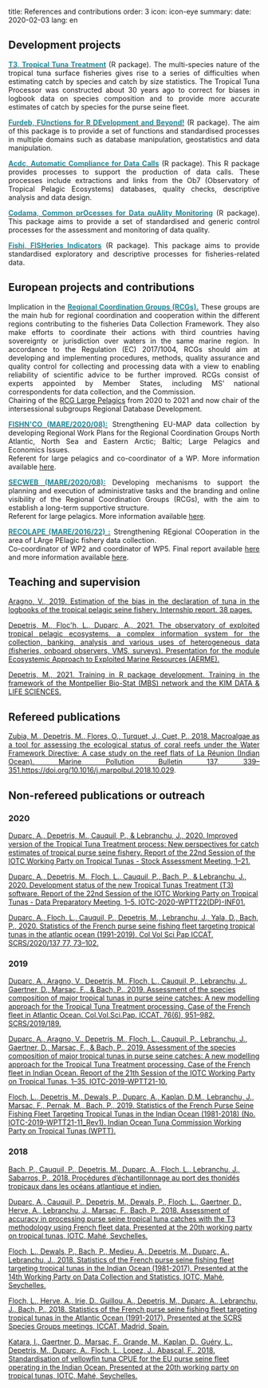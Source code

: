 title: References and contributions
order: 3
icon: icon-eye
summary:
date: 2020-02-03
lang: en

## Development projects

<p style="text-align: justify">
<a href="https://ob7-ird.github.io/t3/" target="_blank"><font color="#238896"><strong>T3, Tropical Tuna Treatment</font></strong></a> (R package). The multi-species nature of the tropical tuna surface fisheries gives rise to a series of difficulties when estimating catch by species and catch by size statistics. The Tropical Tuna Processor was constructed about 30 years ago to correct for biases in logbook data on species composition and to provide more accurate estimates of catch by species for the purse seine fleet.
</p>

<p style="text-align: justify">
<a href="https://ob7-ird.github.io/furdeb/" target="_blank"><font color="#238896"><strong>Furdeb, FUnctions for R DEvelopment and Beyond!</font></strong></a> (R package). The aim of this package is to provide a set of functions and standardised processes in multiple domains such as database manipulation, geostatistics and data manipulation.
</p>

<p style="text-align: justify">
<a href="https://ob7-ird.github.io/acdc/" target="_blank"><font color="#238896"><strong>Acdc, Automatic Compliance for Data Calls</font></strong></a> (R package). This R package provides processes to support the production of data calls. These processes include extractions and links from the Ob7 (Observatory of Tropical Pelagic Ecosystems) databases, quality checks, descriptive analysis and data design.
</p>

<p style="text-align: justify">
<a href="https://ob7-ird.github.io/codama/" target="_blank"><font color="#238896"><strong>Codama, Common prOcesses for Data quAlity Monitoring</font></strong></a> (R package). This package aims to provide a set of standardised and generic control processes for the assessment and monitoring of data quality.</p>

<p style="text-align: justify">
<a href="https://ob7-ird.github.io/fishi/" target="_blank"><font color="#238896"><strong>Fishi, FISHeries Indicators</font></strong></a> (R package). This package aims to provide standardised exploratory and descriptive processes for fisheries-related data.
</p>

## European projects and contributions

<p style="text-align: justify">
Implication in the <a href="https://www.fisheries-rcg.eu/" target="_blank"><font color="#238896"><strong>Regional Coordination Groups (RCGs).</font></strong></a> These groups are the main hub for regional coordination and cooperation within the different regions contributing to the fisheries Data Collection Framework. They also make efforts to coordinate their actions with third countries having sovereignty or jurisdiction over waters in the same marine region. In accordance to the Regulation (EC) 2017/1004, RCGs should aim at developing and implementing procedures, methods, quality assurance and quality control for collecting and processing data with a view to enabling reliability of scientific advice to be further improved. RCGs consist of experts appointed by Member States, including MS’ national correspondents for data collection, and the Commission.<br>
Chairing of the <a href="https://www.fisheries-rcg.eu/rcg-lp/" target="_blank">RCG Large Pelagics</a> from 2020 to 2021 and now chair of the intersessional subgroups Regional Database Development.
</p>

<p style="text-align: justify">
<a href="https://www.fisheries-rcg.eu/fishnco/" target="_blank"><font color="#238896"><strong>FISHN'CO (MARE/2020/08):</font></strong></a> Strengthening EU-MAP data collection by developing Regional Work Plans for the Regional Coordination Groups North Atlantic, North Sea and Eastern Arctic; Baltic; Large Pelagics and Economics Issues.<br>
Referent for large pelagics and co-coordinator of a WP. More information available <a href="https://www.fisheries-rcg.eu/fishnco/" target="_blank">here</a>.
</p>

<p style="text-align: justify">
<a href="https://www.fisheries-rcg.eu/secweb/" target="_blank"><font color="#238896"><strong>SECWEB (MARE/2020/08):</font></strong></a> Developing mechanisms to support the planning and execution of administrative tasks and the branding and online visibility of the Regional Coordination Groups (RCGs), with the aim to establish a long-term supportive structure.<br>
Referent for large pelagics. More information available <a href="https://www.fisheries-rcg.eu/secweb/" target="_blank">here</a>.
</p>

<p style="text-align: justify">
<a href="https://www.fisheries-rcg.eu/finished-projects/" target="_blank"><font color="#238896"><strong>RECOLAPE (MARE/2016/22) :</font></strong></a> Strengthening REgional COoperation in the area of LArge PElagic fishery data collection.<br>
Co-coordinator of WP2 and coordinator of WP5. Final report available <a href="/documents/pdfs/final_report_recolape.pdf" target="_blank">here</a> and more information available <a href="https://www.fisheries-rcg.eu/finished-projects/" target="_blank">here</a>.
</p>

## Teaching and supervision

<p style="text-align: justify">
<a href="/documents/pdfs/aragnov_rapport_stage_2019.pdf" target="_blank">Aragno, V., 2019. Estimation of the bias in the declaration of tuna in the logbooks of the tropical pelagic seine fishery. Internship report. 38 pages.
</p>

<p style="text-align: justify">
<a href="/documents/pdfs/presentation_aerme_ob7_2021.pdf" target="_blank">Depetris, M., Floc'h, L., Duparc, A., 2021. The observatory of exploited tropical pelagic ecosystems, a complex information system for the collection, banking, analysis and various uses of heterogeneous data (fisheries, onboard observers, VMS, surveys). Presentation for the module Ecosystemic Approach to Exploited Marine Resources (AERME).</a>
</p>

<p style="text-align: justify">
<a href="/documents/pdfs/formation_rpackage_depetris.pdf" target="_blank">Depetris, M., 2021. Training in R package development. Training in the framework of the Montpellier Bio-Stat (MBS) network and the KIM DATA & LIFE SCIENCES.</a>
</p>

## Refereed publications

<p style="text-align: justify">
<a href="/documents/articles/zubia_and_al_2018.pdf" target="_blank">Zubia, M., Depetris, M., Flores, O., Turquet, J., Cuet, P., 2018. Macroalgae as a tool for assessing the ecological status of coral reefs under the Water Framework Directive: A case study on the reef flats of La Réunion (Indian Ocean). Marine Pollution Bulletin 137, 339–351.</a><a href="https://doi.org/10.1016/j.marpolbul.2018.10.029" target="_blank">https://doi.org/10.1016/j.marpolbul.2018.10.029</a>.
</p>

## Non-refereed publications or outreach

### 2020

<a href="https://iotc.org/documents/WPTT/2202/13" target="_blank">Duparc, A., Depetris, M., Cauquil, P., & Lebranchu, J., 2020. Improved version of the Tropical Tuna Treatment process: New perspectives for catch estimates of tropical purse seine fishery. Report of the 22nd Session of the IOTC Working Party on Tropical Tunas - Stock Assessment Meeting, 1–21.</a>

<a href="https://www.iotc.org/documents/WPTT/2201/INF01" target="_blank">Duparc, A., Depetris, M., Floch, L., Cauquil, P., Bach, P., & Lebranchu, J., 2020. Development status of the new Tropical Tunas Treatment (T3) software. Report of the 22nd Session of the IOTC Working Party on Tropical Tunas - Data Preparatory Meeting, 1–5. IOTC-2020-WPTT22(DP)-INF01.</a>

<a href="https://www.iotc.org/documents/WPTT/2202/INF02" target="_blank">Duparc, A., Floch, L., Cauquil, P., Depetris, M., Lebranchu, J., Yala, D., Bach, P., 2020. Statistics of the French purse seine fishing fleet targeting tropical tunas in the atlantic ocean (1991-2019). Col Vol Sci Pap ICCAT, SCRS/2020/137 77, 73–102.</a>

### 2019

<a href="https://www.iccat.int/Documents/CVSP/CV076_2019/n_6/CV076060951.pdf" target="_blank">Duparc, A., Aragno, V., Depetris, M., Floch, L., Cauquil, P., Lebranchu, J., Gaertner, D., Marsac, F., & Bach, P., 2019. Assessment of the species composition of major tropical tunas in purse seine catches: A new modelling approach for the Tropical Tuna Treatment processing. Case of the French fleet in Atlantic Ocean. Col.Vol.Sci.Pap. ICCAT, 76(6), 951–982. SCRS/2019/189.</a>

<a href="https://www.iotc.org/sites/default/files/documents/2019/10/IOTC-2019-WPTT21-10.pdf" target="_blank">Duparc, A., Aragno, V., Depetris, M., Floch, L., Cauquil, P., Lebranchu, J., Gaertner, D., Marsac, F., & Bach, P., 2019. Assessment of the species composition of major tropical tunas in purse seine catches: A new modelling approach for the Tropical Tuna Treatment processing. Case of the French fleet in Indian Ocean. Report of the 21th Session of the IOTC Working Party on Tropical Tunas, 1–35. IOTC-2019-WPTT21-10.</a>

<a href="https://www.iotc.org/documents/WPTT/21/11" target="_blank">Floch, L., Depetris, M., Dewals, P., Duparc, A., Kaplan, D.M., Lebranchu, J., Marsac, F., Pernak, M., Bach, P., 2019. Statistics of the French Purse Seine Fishing Fleet Targeting Tropical Tunas in the Indian Ocean (1981-2018) (No. IOTC-2019-WPTT21-11_Rev1). Indian Ocean Tuna Commission Working Party on Tropical Tunas (WPTT).</a>

### 2018

<a href="http://hal.ird.fr/ird-02132072" target="_blank">Bach, P., Cauquil, P., Depetris, M., Duparc, A., Floch, L., Lebranchu, J., Sabarros, P., 2018. Procédures d’échantillonnage au port des thonidés tropicaux dans les océans atlantique et indien.</a>

<a href="https://www.iotc.org/documents/WPTT/20/16" target="_blank">Duparc, A., Cauquil, P., Depetris, M., Dewals, P., Floch, L., Gaertner, D., Herve, A., Lebranchu, J., Marsac, F., Bach, P., 2018. Assessment of accuracy in processing purse seine tropical tuna catches with the T3 methodology using French fleet data. Presented at the 20th working party on tropical tunas, IOTC, Mahé, Seychelles.</a>

<a href="https://www.iotc.org/fr/documents/WPDCS/14/30-FRA_PS" target="_blank">Floch, L., Dewals, P., Bach, P., Medieu, A., Depetris, M., Duparc, A., Lebranchu, J., 2018. Statistics of the French purse seine fishing fleet targeting tropical tunas in the Indian Ocean (1981-2017). Presented at the 14th Working Party on Data Collection and Statistics, IOTC, Mahé, Seychelles.</a>

<a href="/documents/articles/floch_and_al_2018.pdf" target="_blank">Floch, L., Herve, A., Irie, D., Guillou, A., Depetris, M., Duparc, A., Lebranchu, J., Bach, P., 2018. Statistics of the French purse seine fishing fleet targeting tropical tunas in the Atlantic Ocean (1991-2017). Presented at the SCRS Species Groups meetings, ICCAT, Madrid, Spain.</a>

<a href="https://www.iotc.org/documents/WPTT/20/36" target="_blank">Katara, I., Gaertner, D., Marsac, F., Grande, M., Kaplan, D., Guéry, L., Depetris, M., Duparc, A., Floch, L., Lopez, J., Abascal, F., 2018. Standardisation of yellowfin tuna CPUE for the EU purse seine fleet operating in the Indian Ocean. Presented at the 20th working party on tropical tunas, IOTC, Mahé, Seychelles.</a>
